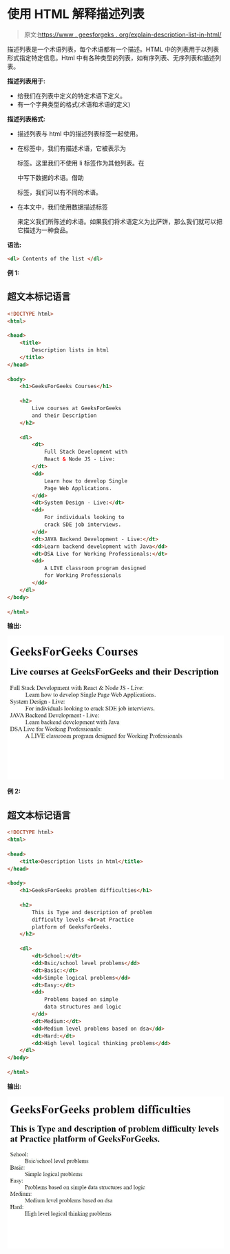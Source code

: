 # 使用 HTML 解释描述列表

> 原文:[https://www . geesforgeks . org/explain-description-list-in-html/](https://www.geeksforgeeks.org/explain-description-lists-in-html/)

描述列表是一个术语列表，每个术语都有一个描述。HTML 中的列表用于以列表形式指定特定信息。Html 中有各种类型的列表，如有序列表、无序列表和描述列表。

**描述列表用于:**

*   给我们在列表中定义的特定术语下定义。
*   有一个字典类型的格式(术语和术语的定义)

**描述列表格式:**

*   描述列表与 html 中的描述列表标签一起使用。
*   在标签中，我们有描述术语，它被表示为

    标签。这里我们不使用 li 标签作为其他列表。在

    中写下数据的术语。借助

    标签，我们可以有不同的术语。
*   在本文中，我们使用数据描述标签

    来定义我们所陈述的术语。如果我们将术语定义为比萨饼，那么我们就可以把它描述为一种食品。

**语法:**

```html
<dl> Contents of the list </dl>
```

**例 1:**

## 超文本标记语言

```html
<!DOCTYPE html>
<html>

<head>
    <title>
        Description lists in html
    </title>
</head>

<body>
    <h1>GeeksForGeeks Courses</h1>

    <h2>
        Live courses at GeeksForGeeks 
        and their Description
    </h2>

    <dl>
        <dt>
            Full Stack Development with 
            React & Node JS - Live:
        </dt>
        <dd> 
            Learn how to develop Single 
            Page Web Applications.
        </dd>
        <dt>System Design - Live:</dt>
        <dd>
            For individuals looking to 
            crack SDE job interviews.
        </dd>
        <dt>JAVA Backend Development - Live:</dt>
        <dd>Learn backend development with Java</dd>
        <dt>DSA Live for Working Professionals:</dt>
        <dd>
            A LIVE classroom program designed 
            for Working Professionals
        </dd>
    </dl>
</body>

</html>
```

**输出:**

![](img/58a11d25162e03ec089c1c3456e7b859.png)

**例 2:**

## 超文本标记语言

```html
<!DOCTYPE html>
<html>

<head>
    <title>Description lists in html</title>
</head>

<body>
    <h1>GeeksForGeeks problem difficulties</h1>

    <h2>
        This is Type and description of problem 
        difficulty levels <br>at Practice 
        platform of GeeksForGeeks.
    </h2>

    <dl>
        <dt>School:</dt>
        <dd>Bsic/school level problems</dd>
        <dt>Basic:</dt>
        <dd>Simple logical problems</dd>
        <dt>Easy:</dt>
        <dd>
            Problems based on simple 
            data structures and logic
        </dd>
        <dt>Medium:</dt>
        <dd>Medium level problems based on dsa</dd>
        <dt>Hard:</dt>
        <dd>High level logical thinking problems</dd>
    </dl>
</body>

</html>
```

**输出:**

![](img/b0533517fca3e18320a6f2abe24b3e7f.png)